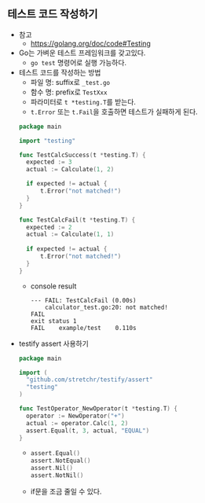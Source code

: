 ## 테스트 코드 작성하기
- 참고
    - https://golang.org/doc/code#Testing
- Go는 가벼운 테스트 프레임워크를 갖고있다.
    * `go test` 명령어로 실행 가능하다.
- 테스트 코드를 작성하는 방법
    * 파일 명: suffix로 `_test.go`
    * 함수 명: prefix로 `TestXxx`
    * 파라미터로 `t *testing.T`를 받는다.
    * `t.Error` 또는 `t.Fail`을 호출하면 테스트가 실패하게 된다.
  ```go
  package main

  import "testing"
  
  func TestCalcSuccess(t *testing.T) {
    expected := 3
    actual := Calculate(1, 2)
  
    if expected != actual {
        t.Error("not matched!")
    }
  }
  
  func TestCalcFail(t *testing.T) {
    expected := 2
    actual := Calculate(1, 1)
    
    if expected != actual {
        t.Error("not matched!")
    }
  }
  ```
    - console result
      ```
      --- FAIL: TestCalcFail (0.00s)
          calculator_test.go:20: not matched!
      FAIL
      exit status 1
      FAIL    example/test    0.110s
      ```
- testify assert 사용하기
  ```go
  package main

  import (
    "github.com/stretchr/testify/assert"
    "testing"
  )
  
  func TestOperator_NewOperator(t *testing.T) {
    operator := NewOperator("+")
    actual := operator.Calc(1, 2)
    assert.Equal(t, 3, actual, "EQUAL")
  }
  ```
  * ```go
    assert.Equal()
    assert.NotEqual()
    assert.Nil()
    assert.NotNil()
    ```
  - if문을 조금 줄일 수 있다.